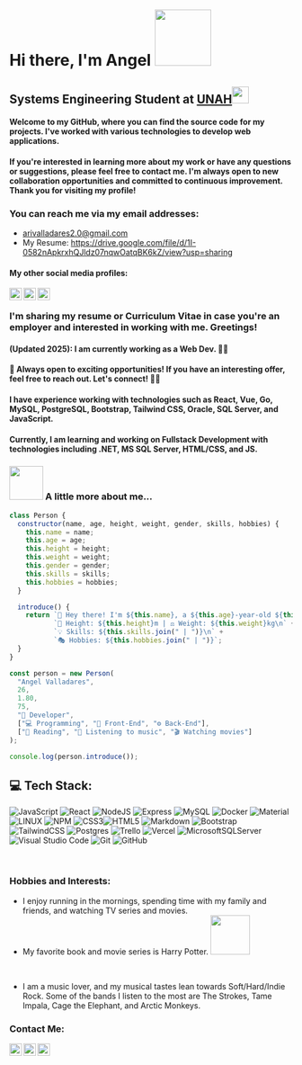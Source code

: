 # Hi there, I'm Angel <img src="https://i.imgur.com/bHA8KE7.gif" width="100">
## Systems Engineering Student at <a href="https://www.unah.edu.hn/">UNAH</a><img src="https://media.giphy.com/media/fYSnHlufseco8Fh93Z/giphy.gif" width="30">
#### Welcome to my GitHub, where you can find the source code for my projects. I've worked with various technologies to develop web applications.

#### If you're interested in learning more about my work or have any questions or suggestions, please feel free to contact me. I'm always open to new collaboration opportunities and committed to continuous improvement. Thank you for visiting my profile!

### You can reach me via my email addresses:
- arivalladares2.0@gmail.com
- My Resume: https://drive.google.com/file/d/1I-0582nApkrxhQJldz07nqwOatqBK6kZ/view?usp=sharing

#### My other social media profiles:
[<img align="left" alt="angeldev96 | Twitter" width="22px" src="https://cdn.jsdelivr.net/npm/simple-icons@v3/icons/twitter.svg" />][twitter]
[<img align="left" alt="angeldev96 | LinkedIn" width="22px" src="https://cdn.jsdelivr.net/npm/simple-icons@v3/icons/linkedin.svg" />][linkedin]
[<img align="left" alt="angeldev96 | Telegram" width="22px" src="https://cdn.jsdelivr.net/npm/simple-icons@v3/icons/discord.svg" />][discord]
<br/>


### I'm sharing my resume or Curriculum Vitae in case you're an employer and interested in working with me. Greetings!
#### (Updated 2025): I am currently working as a Web Dev. 👨‍💻
#### 🚀 Always open to exciting opportunities! If you have an interesting offer, feel free to reach out. Let's connect! 💼✨

#### I have experience working with technologies such as React, Vue, Go, MySQL, PostgreSQL, Bootstrap, Tailwind CSS, Oracle, SQL Server, and JavaScript.
#### Currently, I am learning and working on Fullstack Development with technologies including .NET, MS SQL Server, HTML/CSS, and JS.

### <img src="https://media.tenor.com/TCMWkxIkF9IAAAAi/dancing-gopher.gif" width="60"> A little more about me...  

```javascript
class Person {
  constructor(name, age, height, weight, gender, skills, hobbies) {
    this.name = name;
    this.age = age;
    this.height = height;
    this.weight = weight;
    this.gender = gender;
    this.skills = skills;
    this.hobbies = hobbies;
  }

  introduce() {
    return `👋 Hey there! I'm ${this.name}, a ${this.age}-year-old ${this.gender}.\n` +
           `📏 Height: ${this.height}m | ⚖️ Weight: ${this.weight}kg\n` +
           `💡 Skills: ${this.skills.join(" | ")}\n` +
           `🎭 Hobbies: ${this.hobbies.join(" | ")}`;
  }
}

const person = new Person(
  "Angel Valladares",
  26,
  1.80,
  75,
  "🚀 Developer",
  ["💻 Programming", "🎨 Front-End", "⚙️ Back-End"],
  ["📖 Reading", "🎵 Listening to music", "🎬 Watching movies"]
);

console.log(person.introduce());

```


## 💻 Tech Stack:
![JavaScript](https://img.shields.io/badge/javascript-%23323330.svg?style=for-the-badge&logo=javascript&logoColor=%23F7DF1E)
![React](https://img.shields.io/badge/react-%2320232a.svg?style=for-the-badge&logo=react&logoColor=%2361DAFB)
![NodeJS](https://img.shields.io/badge/node.js-6DA55F?style=for-the-badge&logo=node.js&logoColor=white)
![Express](https://img.shields.io/badge/-Express-373737?style=for-the-badge&logo=Express&logoColor=white)
![MySQL](https://img.shields.io/badge/mysql-%2300f.svg?style=for-the-badge&logo=mysql&logoColor=white)
![Docker](https://img.shields.io/badge/docker-%230db7ed.svg?style=for-the-badge&logo=docker&logoColor=white)
![Material](https://img.shields.io/badge/Material%20UI-007FFF?style=for-the-badge&logo=mui&logoColor=white)
![LINUX](https://img.shields.io/badge/Linux-FCC624?style=for-the-badge&logo=linux&logoColor=black)
![NPM](https://img.shields.io/badge/NPM-%23000000.svg?style=for-the-badge&logo=npm&logoColor=white)
 ![CSS3](https://img.shields.io/badge/css3-%231572B6.svg?style=for-the-badge&logo=css3&logoColor=white)![HTML5](https://img.shields.io/badge/html5-%23E34F26.svg?style=for-the-badge&logo=html5&logoColor=white)    ![Markdown](https://img.shields.io/badge/markdown-%23000000.svg?style=for-the-badge&logo=markdown&logoColor=white)  ![Bootstrap](https://img.shields.io/badge/bootstrap-%23563D7C.svg?style=for-the-badge&logo=bootstrap&logoColor=white)   ![TailwindCSS](https://img.shields.io/badge/tailwindcss-%2338B2AC.svg?style=for-the-badge&logo=tailwind-css&logoColor=white)  ![Postgres](https://img.shields.io/badge/postgres-%23316192.svg?style=for-the-badge&logo=postgresql&logoColor=white)    ![Trello](https://img.shields.io/badge/Trello-%23026AA7.svg?style=for-the-badge&logo=Trello&logoColor=white) ![Vercel](https://img.shields.io/badge/vercel-%23000000.svg?style=for-the-badge&logo=vercel&logoColor=white) ![MicrosoftSQLServer](https://img.shields.io/badge/Microsoft%20SQL%20Server-CC2927?style=for-the-badge&logo=microsoft%20sql%20server&logoColor=white)
![Visual Studio Code](https://img.shields.io/badge/Visual%20Studio%20Code-0078d7.svg?style=for-the-badge&logo=visual-studio-code&logoColor=white)
![Git](https://img.shields.io/badge/git-%23F05033.svg?style=for-the-badge&logo=git&logoColor=white)
![GitHub](https://img.shields.io/badge/github-%23121011.svg?style=for-the-badge&logo=github&logoColor=white)

<br />

### Hobbies and Interests:

- I enjoy running in the mornings, spending time with my family and friends, and watching TV series and movies.
- My favorite book and movie series is Harry Potter. <img src="https://cdn.dribbble.com/users/2851002/screenshots/6870633/harry_potter.gif" width="70">

<br/>

- I am a music lover, and my musical tastes lean towards Soft/Hard/Indie Rock. Some of the bands I listen to the most are The Strokes, Tame Impala, Cage the Elephant, and Arctic Monkeys.


### Contact Me:

[<img align="left" alt="angeldev96 | Twitter" width="22px" src="https://cdn.jsdelivr.net/npm/simple-icons@v3/icons/twitter.svg" />][twitter]
[<img align="left" alt="angeldev96 | LinkedIn" width="22px" src="https://cdn.jsdelivr.net/npm/simple-icons@v3/icons/linkedin.svg" />][linkedin]
[<img align="left" alt="angeldev96 | Telegram" width="22px" src="https://cdn.jsdelivr.net/npm/simple-icons@v3/icons/discord.svg" />][discord]


<br/>


[twitter]: https://twitter.com/angeldev96
[instagram]: https://www.instagram.com/angel.va96/?hl=es-la
[linkedin]: https://www.linkedin.com/in/angel-valladares-422490159/
[discord]: https://discord.com/users/622490569704472598






